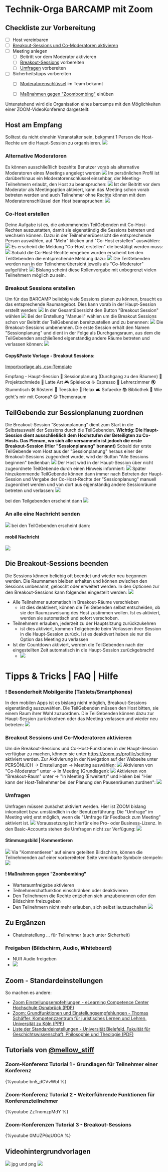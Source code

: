 # Technik-Orga BARCAMP mit Zoom

## Checkliste zur Vorbereitung
* [ ] Host vereinbaren
* [ ] [Breakout-Sessions und Co-Moderatoren aktivieren](#Breakout-Sessions-und-Co-Moderatoren-aktivieren)
* [ ] Meeting anlegen
    * [ ] Beitritt vor dem Moderator aktivieren
    * [ ] [Breakout-Sessions](#Breakout-Sessions-erstellen) vorbereiten
    * [ ] [Umfragen](#Umfragen) vorbereiten
* [ ] Sicherheitstipps vorbereiten
    * [ ] [Moderatorenschlüssel](#Alternative-Moderatoren) im Team bekannt 
    * [ ] [Maßnahmen gegen "Zoombombing"](#-Maßnahmen-gegen-“Zoombombing”) einüben
 

Untenstehend wird die Organisation eines barcamps mit den Möglichkeiten einer ZOOM-VideoKonferenz dargestellt:


## Host am Empfang
Solltest du nicht ohnehin Veranstalter sein, bekommt 1 Person die Host-Rechte um die Haupt-Session zu organisieren.
![](https://i.imgur.com/1wnXfag.png)
### Alternative Moderatoren
Es können ausschließlich bezahlte Benutzer vorab als alternative Moderatoren eines Meetings angelegt werden
![](https://i.imgur.com/A2fnEwk.png)
Im persönlichen Profil ist darüberhinaus ein Moderatorenschlüssel einsehbar, der Meeting-Teilnehmern erlaubt, den Host zu beanspruchen:
![](https://i.imgur.com/ti32dX2.png)
Ist der Beitritt vor dem Moderator als Meetingoption aktiviert, kann das Meeting schon vorab betreten werden und auch Teilnehmer ohne Rechte können mit dem Moderatorenschlüssel den Host beanspruchen:
![](https://i.imgur.com/uVjwNPE.png)



### Co-Host erstellen
Deine Aufgabe ist es, die ankommenden TeilGebenden mit Co-Host-Rechten auszustatten, damit sie eigenständig die Sessions betreten und wechseln können. Dazu in der Teilnehmerübersicht die entsprechende Person auswählen, auf "Mehr" klicken und "Co-Host erstellen" auswählen:
![](https://i.imgur.com/MTtkDbG.png)
Es erscheint die Meldung "Co-Host erstellen" die bestätigt werden muss:
![](https://i.imgur.com/XlDHrab.png)
Sobald die Co-Host-Rechte vergeben wurden erscheint bei den TeilGebenden die entsprechende Meldung dazu:
![](https://i.imgur.com/pGF2tbn.png)
Die TeilGebenden werden nun in der Teilnehmerübersicht jeweils als "Co-Moderator" aufgeführt:
![](https://i.imgur.com/1cricwy.png)
Bislang scheint diese Rollenvergabe mit unbegrenzt vielen Teilnehmern möglich zu sein.

### Breakout Sessions erstellen
Um für das BARCAMP beliebig viele Sessions planen zu können, braucht es das entsprechende Raumangebot. Dies kann vorab in der Haupt-Session erstellt werden:
![](https://i.imgur.com/Fg1pk8u.png)
In der Gesamtübersicht den Button "Breakout Session" wählen
![](https://i.imgur.com/JAuPje0.png)
Bei der Erstellung "Manuell" wählen um die Breakout Sessions schon vor Beitritt der TeilGebenden bereitzustellen und zu benennen:
![](https://i.imgur.com/cVtxouA.png)
Die Breakout-Sessions umbenennen. Die erste Session erhält den Namen "Sessionplanung" und dient in der Folge als Durchgangsraum, aus dem die TeilGebenden anschließend eigenständig andere Räume betreten und verlassen können:
![](https://i.imgur.com/a2OsEVl.png)
#### Copy&Paste Vorlage - Breakout Sessions:
[Importvorlage als .csv-Template](https://raw.githubusercontent.com/joerglohrer/zoombarcamp/master/breakout_room_template_relichatcafe.csv)

Empfang - Haupt-Session
🔀 Sessionplanung (Durchgang zu den Räumen)
🚀 Projektschmiede
🎨 Latte Art
🎮 Spielecke
☕ Espresso
🏫 Lehrerzimmer
🔇 Stummtisch
🛠️ Rösterei
🧉 Teestube
💆 Relax
🛋️ Sofaecke
📚 Bibliothek
🦠 Wie geht's mir mit Corona?
@ Themenraum

## TeilGebende zur Sessionplanung zuordnen
Die Breakout-Session “Sessionplanung” dient zum Start in die Selbstauswahl der Sessions durch die TeilGebenden. 
**Wichtig: Die Haupt-Session dient ausschließlich dem Hochstufen der Beteiligten zu Co-Hosts. 
Das Plenum, wo sich alle versammeln ist jedoch die erste Breakout-Session 
(Hier "Sessionplanung" benannt)**
Sobald der erste TeilGebende vom Host aus der "Sessionplanung" heraus einer der Breakout-Sessions zugeordnet wurde, wird der Button "Alle Sessions beginnen" bedienbar:
![](https://i.imgur.com/kCWWhsh.png)
Der Host wird in der Haupt-Session über nicht zugeordnete TeilGebende durch einen Hinweis informiert:
![](https://i.imgur.com/saGNEZK.png)
Später hinzukommende TeilGebende können dann immer nach Betreten der Haupt-Session und Vergabe der Co-Host-Rechte der "Sessionplanung" manuell zugeordnet werden und von dort aus eigenständig andere Sessionräume betreten und verlassen:
![](https://i.imgur.com/pdtFw1G.png)

bei den Teilgebenden erscheint dann
![](https://i.imgur.com/Nd4PqOF.jpg)

### An alle eine Nachricht senden
![](https://i.imgur.com/4jHJ3Nd.png)
bei den TeilGebenden erscheint dann:
#### mobil Nachricht
![](https://i.imgur.com/Wd1JsXh.jpg)


## Die Breakout-Sessions beenden
Die Sessions können beliebig oft beendet und wieder neu begonnen werden. Die Raumnamen bleiben erhalten und können zwischen den Sessions umbenannt, gelöscht oder erweitert werden.
In den Optionen zur den Breakout-Sessions kann folgendes eingestellt werden:
![](https://i.imgur.com/LMrW0YK.png)
* Alle Teilnehmer automatisch in Breakout-Räume verschieben
    * ist dies deaktivert, können die TeilGebenden selbst entscheiden, ob sie der Raumzuweisung des Host zustimmen wollen. Ist es aktiviert, werden sie automatisch und sofort verschoben.
* Teilnehmern erlauben, jederzeit zu der Hauptsitzung zurückzukehren
    * ist dies aktiviert, kommen Teilgebende beim Verlassen ihrer Session in die Haupt-Session zurück. Ist es deaktivert haben sie nur die Option das Meeting zu verlassen 
* Ist der Countdown aktiviert, werden die TeilGebenden nach der eingestellten Zeit automatisch in die Haupt-Session zurückgebracht! 
    * ![](https://i.imgur.com/5XwE4OY.jpg)
    

# Tipps & Tricks | FAQ | Hilfe


### ! Besonderheit Mobilgeräte (Tablets/Smartphones)
In den mobilen Apps ist es bislang nicht möglich, Breakout-Sessions eigenständig auszuwählen. Die TeilGebenden müssen den Host bitten, sie einem Raum ihrer Wahl zuzuordnen. Die TeilGebenden können dazu zur Haupt-Session zurückkehren oder das Meeting verlassen und wieder neu betreten:
![](https://i.imgur.com/IHsvMi4.jpg)

### Breakout Sessions und Co-Moderatoren aktivieren
Um die Breakout-Sessions und Co-Host-Funktionen in der Haupt-Session verfügbar zu machen, können sie unter https://zoom.us/profile/setting aktiviert werden.
Zur Aktivierung in der Navigation auf der Webseite unter PERSÖNLICH -> Einstellungen -> Meeting auswählen:
![](https://i.imgur.com/8GxlftK.png)
Aktivieren von "Co-Moderator" unter -> In Meeting (Grundlagen):
![](https://i.imgur.com/P7Gb5jZ.png)
Aktivieren von "Breakout-Raum" unter -> "In Meeting (Erweitert)" und Haken bei "Hier kann der Host-Teilnehmer bei der Planung den Pausenräumen zurdnen":
![](https://i.imgur.com/3TP5ANO.png)

### Umfragen
Umfragen müssen zunächst aktiviert werden. Hier ist ZOOM bislang inkonsitent bzw. umständlich in der Benutzerführung: Die "Umfrage" im Meeting wird erst möglich, wenn die "Umfrage für Feedback zum Meeting" aktiviert ist.
![](https://i.imgur.com/T8tgAmt.png)
Voraussetzung ist hierfür eine Pro- oder Business-Lizenz. In den Basic-Accounts stehen die Umfragen nicht zur Verfügung:
![](https://i.imgur.com/8qWwaI2.png)
#### Stimmungsbild | Kommentieren
![](https://i.imgur.com/Ngq2x3h.png)
Via "Kommentieren" auf einem geteilten Bildschirm, können die Teilnehmenden auf einer vorbereiteten Seite vereinbarte Symbole stempeln:
![](https://i.imgur.com/7VDQrno.jpg)

#### ! Maßnahmen gegen "Zoombombing"
* Warteraumfreigabe aktivieren
* Teilnehmerchatfunktion einschränken oder deaktivieren
* Den Teilnehmern die Rechte entziehen sich umzubenennen oder den Bildschirm freizugeben
* Den Teilnehmern nicht mehr erlauben, sich selbst lautzuschalten
![](https://i.imgur.com/kw7rgh4.jpg)


## Zu Ergänzen
- Chateinstellung ... für Teilnehmer (auch unter Sicherheit)

### Freigaben (Bildschirm, Audio, Whiteboard)
- NUR Audio freigeben
- ![](https://i.imgur.com/Xk2KNyo.png)

## Zoom - Standardeinstellungen

So machen es andere:
* [Zoom Einstellungsempfehlungen - eLearning Competence Center Hochschule Osnabrück (PDF)](https://www.hs-osnabrueck.de/fileadmin/HSOS/Homepages/eLCC/Zoom_Einstellungen.pdf)
* [Zoom: Grundfunktionen und Einstellungsempfehlungen - Thomas Schäffer, Kompetenzzentrum für juristisches Lernen und Lehren, Universität zu Köln (PPF)](https://kjll.jura.uni-koeln.de/sites/kjll/user_upload/Zoom_Anleitung_KjLL-2.pdf)
* [Liste der Standardeinstellungen - Universität Bielefeld, Fakultät für Geschichtswissenschaft, Philosophie und Theologie (PDF)](https://www.uni-bielefeld.de/philosophie/COVID-19/Zoom-Hinweisblatt-Moderation.pdf)

## Tutorials von [@mellow_stiff](https://twitter.com/mellow_stiff)
### Zoom-Konferenz Tutorial 1 - Grundlagen für Teilnehmer einer Konferenz
{%youtube bn5_dCVvWbI %}
### Zoom-Konferenz Tutorial 2 - Weiterführende Funktionen für Konferenzteilnehmer
{%youtube ZzTnomzpMdY %}
### Zoom-Konferenzen Tutorial 3 - Breakout-Sessions
{%youtube 0MUZP6qUOOA %}

## Videohintergrundvorlagen
![](https://i.imgur.com/HpqlVKM.jpg)
jpg und png
![](https://i.imgur.com/eVIJxdA.png)